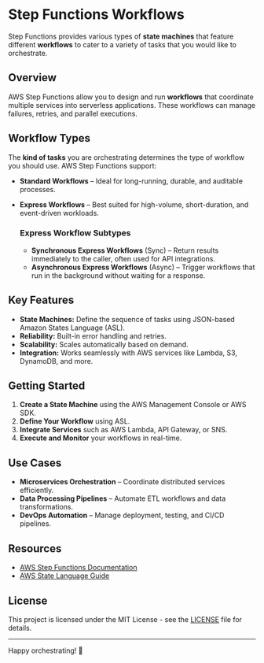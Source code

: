 # Step Functions Workflows

Step Functions provides various types of **state machines** that feature different **workflows** to cater to a variety of tasks that you would like to orchestrate.

## Overview

AWS Step Functions allow you to design and run **workflows** that coordinate multiple services into serverless applications. These workflows can manage failures, retries, and parallel executions.

## Workflow Types

The **kind of tasks** you are orchestrating determines the type of workflow you should use. AWS Step Functions support:

- **Standard Workflows** – Ideal for long-running, durable, and auditable processes.
- **Express Workflows** – Best suited for high-volume, short-duration, and event-driven workloads.

  ### Express Workflow Subtypes

  - **Synchronous Express Workflows** (Sync) – Return results immediately to the caller, often used for API integrations.
  - **Asynchronous Express Workflows** (Async) – Trigger workflows that run in the background without waiting for a response.

## Key Features

- **State Machines:** Define the sequence of tasks using JSON-based Amazon States Language (ASL).
- **Reliability:** Built-in error handling and retries.
- **Scalability:** Scales automatically based on demand.
- **Integration:** Works seamlessly with AWS services like Lambda, S3, DynamoDB, and more.

## Getting Started

1. **Create a State Machine** using the AWS Management Console or AWS SDK.
2. **Define Your Workflow** using ASL.
3. **Integrate Services** such as AWS Lambda, API Gateway, or SNS.
4. **Execute and Monitor** your workflows in real-time.

## Use Cases

- **Microservices Orchestration** – Coordinate distributed services efficiently.
- **Data Processing Pipelines** – Automate ETL workflows and data transformations.
- **DevOps Automation** – Manage deployment, testing, and CI/CD pipelines.

## Resources

- [AWS Step Functions Documentation](https://docs.aws.amazon.com/step-functions/)
- [AWS State Language Guide](https://docs.aws.amazon.com/step-functions/latest/dg/concepts-amazon-states-language.html)

## License

This project is licensed under the MIT License - see the [LICENSE](LICENSE) file for details.

---

Happy orchestrating! 🚀
